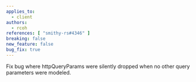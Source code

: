 ```yaml
---
applies_to:
  - client
authors:
  - rcoh
references: [ "smithy-rs#4346" ]
breaking: false
new_feature: false
bug_fix: true
---
```


Fix bug where httpQueryParams were silently dropped when no other query parameters were modeled.
